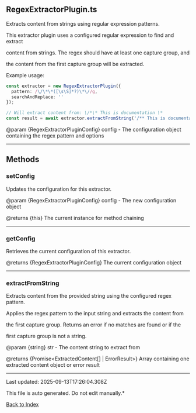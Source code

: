 ## RegexExtractorPlugin.ts





 Extracts content from strings using regular expression patterns.

 

 This extractor plugin uses a configured regular expression to find and extract

 content from strings. The regex should have at least one capture group, and

 the content from the first capture group will be extracted.

 

 Example usage:

 ```typescript
 const extractor = new RegexExtractorPlugin({
   pattern: /\/\*\*([\s\S]*?)\*\//g,
   searchAndReplace: ''
 });
 
 // Will extract content from: \/*\* This is documentation \*
 const result = await extractor.extractFromString('/** This is documentation *\/');
 ```
 

 @param {RegexExtractorPluginConfig} config - The configuration object containing the regex pattern and options

 



---



## Methods



### **setConfig**

 Updates the configuration for this extractor.

 

 @param {RegexExtractorPluginConfig} config - The new configuration object

 @returns {this} The current instance for method chaining

 



---



### **getConfig**

 Retrieves the current configuration of this extractor.

 

 @returns {RegexExtractorPluginConfig} The current configuration object

 



---



### **extractFromString**

 Extracts content from the provided string using the configured regex pattern.

 

 Applies the regex pattern to the input string and extracts the content from

 the first capture group. Returns an error if no matches are found or if the

 first capture group is not a string.

 

 @param {string} str - The content string to extract from

 @returns {Promise<ExtractedContent[] | ErrorResult>} Array containing one extracted content object or error result

 



---



Last updated: 2025-09-13T17:26:04.308Z



This file is auto generated. Do not edit manually.*



[Back to Index](./index.md)